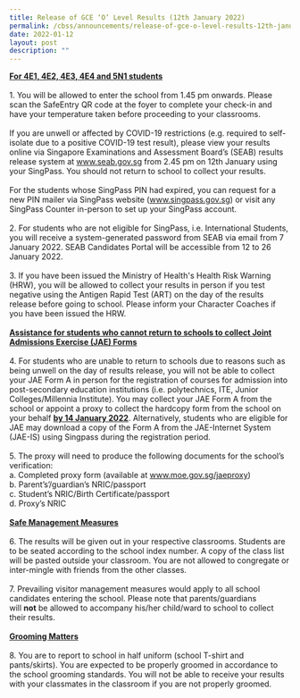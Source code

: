 ```yaml
---
title: Release of GCE ‘O’ Level Results (12th January 2022)
permalink: /cbss/announcements/release-of-gce-o-level-results-12th-january-2022
date: 2022-01-12
layout: post
description: ""
---
```

<p><strong><u>For 4E1, 4E2, 4E3, 4E4 and 5N1 students</u></strong><br /><br />1. You will be allowed to enter the school from 1.45 pm onwards. Please scan the SafeEntry QR code at the foyer to complete your check-in and have your temperature taken before proceeding to your classrooms.<br /><br />If you are unwell or affected by COVID-19 restrictions (e.g. required to self-isolate due to a positive COVID-19 test result), please view your results online via Singapore Examinations and Assessment Board&rsquo;s (SEAB) results release system at&nbsp;<a href="http://www.seab.gov.sg/" target="_blank" rel="noopener">www.seab.gov.sg</a>&nbsp;from 2.45 pm on 12th January using your SingPass. You should not return to school to collect your results.<br /><br />For the students whose SingPass PIN had expired, you can request for a new PIN mailer via SingPass website (<a href="http://www.singpass.gov.sg/" target="_blank" rel="noopener">www.singpass.gov.sg</a>) or visit any SingPass Counter in-person to set up your SingPass account.<br /><br />2. For students who are not eligible for SingPass, i.e. International Students, you will receive a system-generated password from SEAB via email from 7 January 2022. SEAB Candidates Portal will be accessible from 12 to 26 January 2022.<br /><br />3. If you have been issued the Ministry of Health's Health Risk Warning (HRW), you will be allowed to collect your results in person if you test negative using the Antigen Rapid Test (ART) on the day of the results release before going to school. Please inform your Character Coaches if you have been issued the HRW.<br /><br /><strong><u>Assistance for students who cannot return to schools to collect Joint Admissions Exercise (JAE) Forms</u></strong><br /><br />4. For students who are unable to return to schools due to reasons such as being unwell on the day of results release, you will not be able to collect your JAE Form A in person for the registration of courses for admission into post-secondary education institutions (i.e. polytechnics, ITE, Junior Colleges/Millennia Institute). You may collect your JAE Form A from the school or appoint a proxy to collect the hardcopy form from the school on your behalf&nbsp;<u><strong>by 14 January 2022</strong></u>. Alternatively, students who are eligible for JAE may download a copy of the Form A from the JAE-Internet System (JAE-IS) using Singpass during the registration period.<br /><br />5. The proxy will need to produce the following documents for the school&rsquo;s verification:<br />a. Completed proxy form (available at&nbsp;<a href="https://canberrasec.moe.edu.sg/cbss/www.moe.gov.sg/jaeproxy">www.moe.gov.sg/jaeproxy</a>)<br />b. Parent&rsquo;s&rsquo;/guardian&rsquo;s NRIC/passport<br />c. Student&rsquo;s NRIC/Birth Certificate/passport<br />d. Proxy&rsquo;s NRIC<br /><br /><strong><u>Safe Management Measures</u></strong><br /><br />6. The results will be given out in your respective classrooms. Students are to be seated according to the school index number. A copy of the class list will be pasted outside your classroom. You are not allowed to congregate or inter-mingle with friends from the other classes.<br /><br />7. Prevailing visitor management measures would apply to all school candidates entering the school. Please note that parents/guardians will&nbsp;<strong>not</strong>&nbsp;be allowed to accompany his/her child/ward to school to collect their results.<br /><br /><strong><u>Grooming Matters</u></strong><br /><br />8. You are to report to school in half uniform (school T-shirt and pants/skirts). You are expected to be properly groomed in accordance to the school grooming standards. You will not be able to receive your results with your classmates in the classroom if you are not properly groomed.</p>